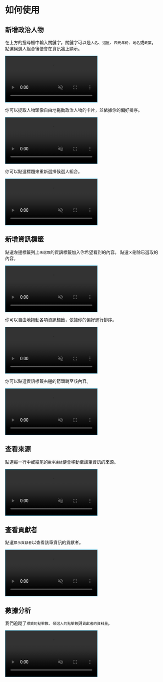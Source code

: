# 如何使用

## 新增政治人物

在上方的搜尋框中輸入關鍵字。關鍵字可以是`人名`、`選區`、`西元年份`、`地名`或`政黨`。點選候選人組合後便會在資訊牆上顯示。

<video style="border:1px solid #3199BA" autoplay loop muted controls playsinline>
    <source src="/docs/add-politicians.webm" type="video/webm" />
    <source src="/docs/add-politicians.webm" type="video/mp4" />
</video>

你可以捉取人物頭像自由地拖動政治人物的卡片，並依據你的偏好排序。

<video style="border:1px solid #3199BA" autoplay loop muted controls playsinline>
    <source src="/docs/order-politicians.webm" type="video/webm" />
    <source src="/docs/order-politicians.mp4" type="video/mp4" />
</video>

你可以點選標題來重新選擇候選人組合。

<video style="border:1px solid #3199BA" autoplay loop muted controls playsinline>
    <source src="/docs/switch-politicians.webm" type="video/webm" />
    <source src="/docs/switch-politicians.mp4" type="video/mp4" />
</video>

## 新增資訊標籤

點選左邊標籤列上`未選取`的資訊標籤加入你希望看到的內容。
點選`Ｘ`刪除已選取的內容。

<video style="border:1px solid #3199BA" autoplay loop muted controls playsinline>
    <source src="/docs/add-tags.webm" type="video/webm" />
    <source src="/docs/add-tags.mp4" type="video/mp4" />
</video>

你可以自由地拖動各項資訊標籤，依據你的偏好進行排序。

<video style="border:1px solid #3199BA" autoplay loop muted controls playsinline>
    <source src="/docs/order-tags.webm" type="video/webm" />
    <source src="/docs/order-tags.mp4" type="video/mp4" />
</video>

你可以點選資訊標籤右邊的箭頭跳至該內容。

<video style="border:1px solid #3199BA" autoplay loop muted controls playsinline>
    <source src="/docs/jump-tag.webm" type="video/webm" />
    <source src="/docs/jump-tag.mp4" type="video/mp4" />
</video>

## 查看來源

點選每一行中或結尾的`數字連結`便會移動至該筆資訊的來源。

<video style="border:1px solid #3199BA" autoplay loop muted controls playsinline>
    <source src="/docs/jump-source.webm" type="video/webm" />
    <source src="/docs/jump-source.mp4" type="video/mp4" />
</video>

## 查看貢獻者

點選`顯示貢獻者`以查看該筆資訊的貢獻者。

<video style="border:1px solid #3199BA" autoplay loop muted controls playsinline>
    <source src="/docs/jump-author.webm" type="video/webm" />
    <source src="/docs/jump-author.mp4" type="video/mp4" />
</video>

## 數據分析

我們追蹤了`標籤的點擊數`、`候選人的點擊數`與`貢獻者的資料量`。

<video style="border:1px solid #3199BA" autoplay loop muted controls playsinline>
    <source src="/docs/show-analysis.webm" type="video/webm" />
    <source src="/docs/show-analysis.mp4" type="video/mp4" />
</video>
